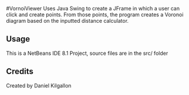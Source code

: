 #VornoiViewer
Uses Java Swing to create a JFrame in which a user can click and create points. From those points, the program creates a Voronoi diagram  based on the inputted distance calculator.

## Usage
This is a NetBeans IDE 8.1 Project, source files are in the src/ folder

## Credits
Created by Daniel Kilgallon
